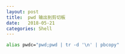 ```yaml
---
layout: post
title:  pwd 输出到剪切板  
date:   2018-05-21
categories: Shell
---
```


```bash
alias pwdc="pwd;pwd | tr -d '\n' | pbcopy"
```